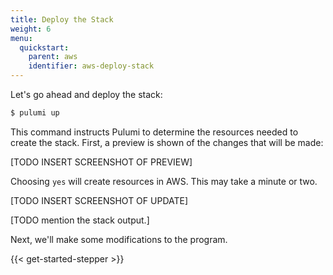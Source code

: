 ```yaml
---
title: Deploy the Stack
weight: 6
menu:
  quickstart:
    parent: aws
    identifier: aws-deploy-stack
---
```


Let's go ahead and deploy the stack:

```bash
$ pulumi up
```

This command instructs Pulumi to determine the resources needed to create the stack. First, a preview is shown of the changes that will be made:

[TODO INSERT SCREENSHOT OF PREVIEW]

Choosing `yes` will create resources in AWS. This may take a minute or two.

[TODO INSERT SCREENSHOT OF UPDATE]

[TODO mention the stack output.]

Next, we'll make some modifications to the program.

{{< get-started-stepper >}}
